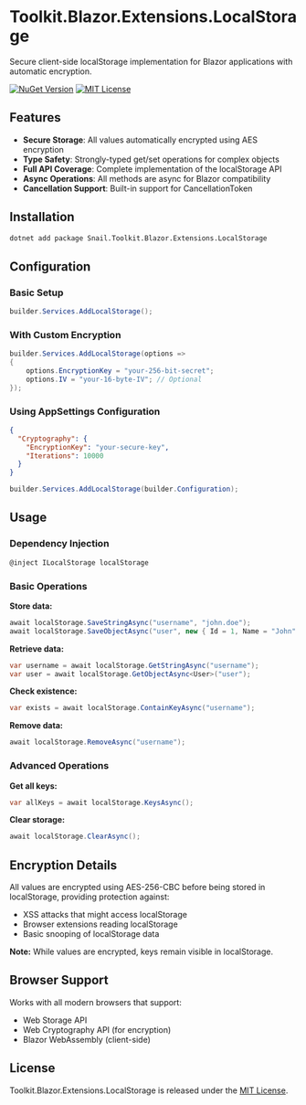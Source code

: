 # Toolkit.Blazor.Extensions.LocalStorage

Secure client-side localStorage implementation for Blazor applications with automatic encryption.

[![NuGet Version](https://img.shields.io/nuget/v/Toolkit.Blazor.Extensions.LocalStorage.svg)](https://www.nuget.org/packages/Toolkit.Blazor.Extensions.LocalStorage)
[![MIT License](https://img.shields.io/badge/license-MIT-blue.svg)](LICENSE)

## Features

- **Secure Storage**: All values automatically encrypted using AES encryption
- **Type Safety**: Strongly-typed get/set operations for complex objects
- **Full API Coverage**: Complete implementation of the localStorage API
- **Async Operations**: All methods are async for Blazor compatibility
- **Cancellation Support**: Built-in support for CancellationToken

## Installation

```bash
dotnet add package Snail.Toolkit.Blazor.Extensions.LocalStorage
```

## Configuration

### Basic Setup

```csharp
builder.Services.AddLocalStorage();
```

### With Custom Encryption

```csharp
builder.Services.AddLocalStorage(options => 
{
    options.EncryptionKey = "your-256-bit-secret";
    options.IV = "your-16-byte-IV"; // Optional
});
```

### Using AppSettings Configuration

```json
{
  "Cryptography": {
    "EncryptionKey": "your-secure-key",
    "Iterations": 10000
  }
}
```

```csharp
builder.Services.AddLocalStorage(builder.Configuration);
```

## Usage

### Dependency Injection

```csharp
@inject ILocalStorage localStorage
```

### Basic Operations

**Store data:**
```csharp
await localStorage.SaveStringAsync("username", "john.doe");
await localStorage.SaveObjectAsync("user", new { Id = 1, Name = "John" });
```

**Retrieve data:**
```csharp
var username = await localStorage.GetStringAsync("username");
var user = await localStorage.GetObjectAsync<User>("user");
```

**Check existence:**
```csharp
var exists = await localStorage.ContainKeyAsync("username");
```

**Remove data:**
```csharp
await localStorage.RemoveAsync("username");
```

### Advanced Operations

**Get all keys:**
```csharp
var allKeys = await localStorage.KeysAsync();
```

**Clear storage:**
```csharp
await localStorage.ClearAsync();
```

## Encryption Details

All values are encrypted using AES-256-CBC before being stored in localStorage, providing protection against:
- XSS attacks that might access localStorage
- Browser extensions reading localStorage
- Basic snooping of localStorage data

**Note:** While values are encrypted, keys remain visible in localStorage.

## Browser Support

Works with all modern browsers that support:
- Web Storage API
- Web Cryptography API (for encryption)
- Blazor WebAssembly (client-side)

## License

Toolkit.Blazor.Extensions.LocalStorage is released under the [MIT License](LICENSE).